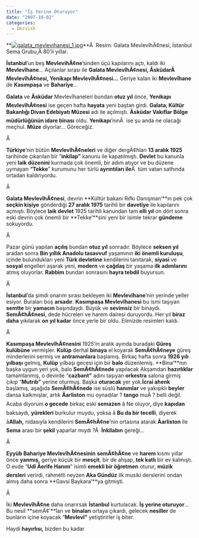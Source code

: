 ```yaml
---
title: "İş Yerine Oturuyor"
date: "2007-10-02"
categories: 
  - Dervish
---
```


**[![galata_mevlevihanesi_1.jpg](/uploads/2007/10/galata_mevlevihanesi_1.jpg)](/uploads/2007/10/galata_mevlevihanesi_1.jpg "galata_mevlevihanesi_1.jpg")**Â  Resim: Galata MevlevîhÃ¢nesi, İstanbul Sema Grubu,Â 80'li yıllar.

**İstanbul**’un beş **MevlevihÃ¢ne**’sinden üçü kapılarını açtı, kaldı iki **Mevlevîhane**... Açılanlar sırası ile **Galata MevlevîhÃ¢nesi, ÃsküdarÂ  MevlevîhÃ¢nesi, Yenikapı MevlevîhÃ¢nesi...** Geriye kalan iki **Mevlevîhane** de **Kasımpaşa** ve **Bahariye**...

**Galata** ve **Ãsküdar** Mevlevîhaneleri bundan **otuz yıl** önce, **Yenikapı MevlevîhÃ¢nesi** ise geçen hafta **hayata** yeni baştan girdi. **Galata, Kültür Bakanlığı Divan Edebiyatı Müzesi** adı ile açılmıştı. **Ãsküdar Vakıflar Bölge müdürlüğünün idare binası** oldu. **Yenikapı**’nınÂ  ise şu anda ne olacağı meçhul. **Müze** diyorlar... Göreceğiz.

Â 

**Türkiye**’nin bütün **MevlevîhÃ¢neleri** ve diğer dergÃ¢hları **13 aralık 1925** tarihinde çıkarılan bir “**inkilap”** kanunu ile kapatılmıştı. **Devlet** bu kanunla yeni **laik düzenini** kurmada çok önemli, bir adım atıyor ve bu düzene uymayan **“Tekke**” kurumunu her türlü **ayrıntıları ile**Â  tüm vatan sathında ortadan kaldırıyordu.

Â 

**Galata MevlevîhÃ¢nesi**, devrin **Kültür bakanı Rıfkı Danışman’**ın pek çok **seçkin kişiye** gönderdiği **27 aralık 1975** tarihli bir **davetiye** ile kapılarını açmıştı. Böylece **laik devlet** 1925 tarihli kanundan tam **elli yıl** on dört sonra eski devrin çok önemli bir **Tekke’**sini yeni bir isimle tekrar **gündeme** sokuyordu.

Â 

Pazar günü yapılan **açılış** bundan **otuz yıl** sonradır. Böylece **seksen yıl** aradan sonra **Bin yıllık Anadolu tasavvuf** yaşamının **iki önemli kuruluşu**, içinde bulundukları yeni **Türk devletine** kendilerini tanıtarak, **siyasi** ve **sosyal** engelleri aşarak yeni, **modern** ve **çağdaş** bir yaşama **ilk adımlarını** atmış oluyorlar. **Rabbim** bundan sonrasını **hayra tebdil** buyursun.

Â 

**İstanbul**’da şimdi onarım sırası bekleyen iki **Mevlevîhane**’nin yerinde yeller esiyor. Buraları boş **arsadır**. **Kasımpaşa Mevlevîhanesi** bu ismi taşıyan **semtte** bir **yamacın** başındaydı. Büyük ve **sevimsiz** bir binaydı. **SemÃ¢hÃ¢nesi**, dede hücreleri ve harem dairesi duruyordu. Her yıl **biraz daha** yıkılarak **on yıl kadar** önce yerle bir oldu. Elimizde resimleri kaldı.

Â 

**Kasımpaşa MevlevîhÃ¢nesini** 1925’in aralık ayında buradaki **Güreş kulübüne** vermişler. **Kulüp** derhal **binaya** el koyarak **SemÃ¢hÃ¢neye** güreş minderlerini sermiş ve **antramanlara** başlamış. Birkaç hafta sonra **1926 yılı yılbaşı** gelmiş, **Kulüp** yılbaşı gecesi için bir **balo** düzenlemiş. **Bina’**nın başka uygun yeri yok, balo **SemÃ¢hÃ¢nede** yapılacak Akşamdan **hazırlıklar** tamamlanmış, o devirde “**cazbant”** adını taşıyan **orkestra** salona girmiş çıkıp “**Mutrıb”** yerine oturmuş. Başka **oturacak** yer yok.**İcrai ahenk** başlamış, aşağıda **SemÃ¢hÃ¢nede** ise süslü **hanımlar** ve yakışıklı **beyler** dansa kalkmışlar, artık **Ãarliston** mu oynadılar ? **tango** muÂ ? belli değil. Acaba diyorum **o gecede** birkaç eski **semazen** â Ne oluyor, diye **kapıdan** baksaydı, **yürekleri** burkulur muydu, yoksa â **Bu da bir tecelli**, diyerek â**Allah,** nidasıyla kendilerini **SemÃ¢hÃ¢ne**’nin ortasına atarak **Ãarliston** ile **Sema** arası bir **şekil** yaparlar mıydı ?Â  **İnkilabın** gereği...

Â 

**Eyyüb Bahariye MevlevîhÃ¢nesinin** **semÃ¢hÃ¢ne** ve **harem** kısmı yıllar önce **yanmış,** geriye küçük bir **mesçit**, bir de ahşap, **tek katlı** bir ev kalmıştı. O evde “**Udî Åerife Hanım**” isimli **emekli bir öğretmen** oturur, **müzik dersleri** verirdi, rahmetli neyzen **Aka Gündüz** ilk musiki derslerini ondan almış daha sonra **Gavsi Baykara’**ya gitmişti.

Â 

İki **MevlevîhÃ¢ne** daha onarırsak **İstanbul** kurtulacak. **İş yerine oturuyor**... Bu nesil **semÃ¢'**ları ve **binaları** ortaya çıkardı, gelecek **nesiller** de bunların içine koyacak “**Mevlevî”** yetiştirirler iş biter.

Haydi **hayırlısı,** bizden bu kadar
